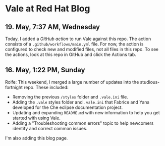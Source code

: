 # Vale at Red Hat Blog

## 19. May, 7:37 AM, Wednesday

Today, I added a _GitHub action_ to run Vale against this repo. The action consists of a `.github/workflows/main.yml` file. For now, the action is configured to check new and modified files, not all files in this repo. To see the actions, look at this repo in GitHub and click the Actions tab.

## 16. May, 1:22 PM, Sunday

Rolfe: This weekend, I merged a large number of updates  into the studious-fortnight repo. These included:
- Removing the previous `/styles` folder and `.vale.ini` file.
- Adding the `.vale` styles folder and `.vale.ini` that Fabrice and Yana developed for the Che eclipse documentation project.
- Updating and expanding `README.md` with new information to help you get started with using Vale.
- Adding a "Troubleshooting common errors" topic to help newcomers identify and correct common issues.

I'm also adding this blog page.
